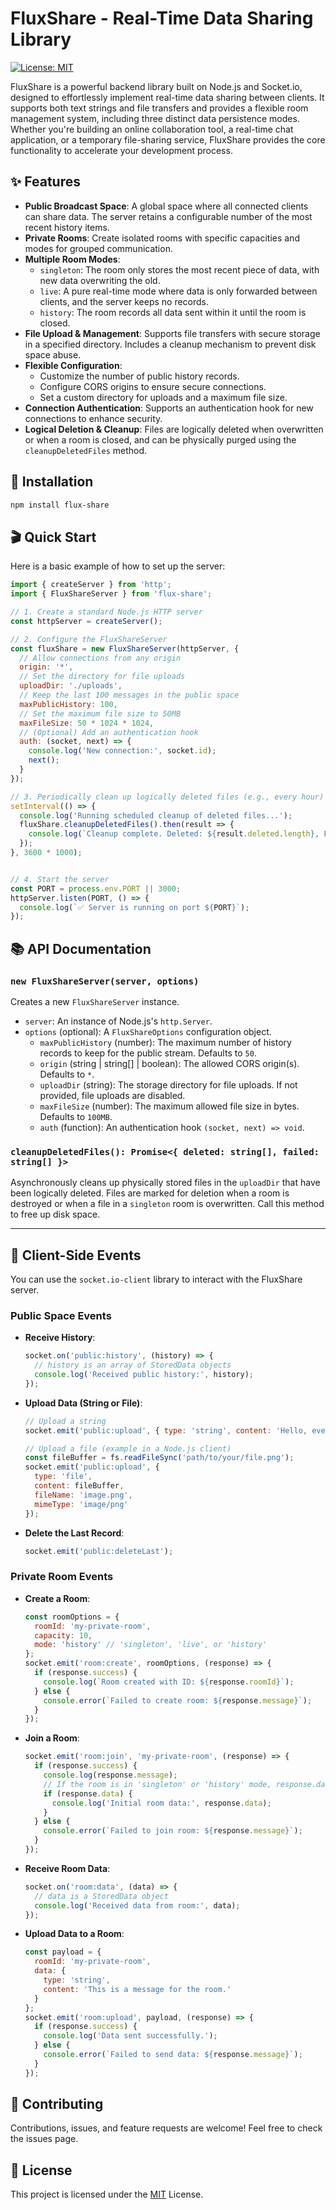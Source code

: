 # FluxShare - Real-Time Data Sharing Library

[![License: MIT](https://img.shields.io/badge/License-MIT-yellow.svg)](https://opensource.org/licenses/MIT)

FluxShare is a powerful backend library built on Node.js and Socket.io, designed to effortlessly implement real-time data sharing between clients. It supports both text strings and file transfers and provides a flexible room management system, including three distinct data persistence modes. Whether you're building an online collaboration tool, a real-time chat application, or a temporary file-sharing service, FluxShare provides the core functionality to accelerate your development process.

## ✨ Features

- **Public Broadcast Space**: A global space where all connected clients can share data. The server retains a configurable number of the most recent history items.
- **Private Rooms**: Create isolated rooms with specific capacities and modes for grouped communication.
- **Multiple Room Modes**:
    - `singleton`: The room only stores the most recent piece of data, with new data overwriting the old.
    - `live`: A pure real-time mode where data is only forwarded between clients, and the server keeps no records.
    - `history`: The room records all data sent within it until the room is closed.
- **File Upload & Management**: Supports file transfers with secure storage in a specified directory. Includes a cleanup mechanism to prevent disk space abuse.
- **Flexible Configuration**:
    - Customize the number of public history records.
    - Configure CORS origins to ensure secure connections.
    - Set a custom directory for uploads and a maximum file size.
- **Connection Authentication**: Supports an authentication hook for new connections to enhance security.
- **Logical Deletion & Cleanup**: Files are logically deleted when overwritten or when a room is closed, and can be physically purged using the `cleanupDeletedFiles` method.

## 🚀 Installation

```bash
npm install flux-share
```

## 🎬 Quick Start

Here is a basic example of how to set up the server:

```javascript
import { createServer } from 'http';
import { FluxShareServer } from 'flux-share';

// 1. Create a standard Node.js HTTP server
const httpServer = createServer();

// 2. Configure the FluxShareServer
const fluxShare = new FluxShareServer(httpServer, {
  // Allow connections from any origin
  origin: '*',
  // Set the directory for file uploads
  uploadDir: './uploads',
  // Keep the last 100 messages in the public space
  maxPublicHistory: 100,
  // Set the maximum file size to 50MB
  maxFileSize: 50 * 1024 * 1024,
  // (Optional) Add an authentication hook
  auth: (socket, next) => {
    console.log('New connection:', socket.id);
    next();
  }
});

// 3. Periodically clean up logically deleted files (e.g., every hour)
setInterval(() => {
  console.log('Running scheduled cleanup of deleted files...');
  fluxShare.cleanupDeletedFiles().then(result => {
    console.log(`Cleanup complete. Deleted: ${result.deleted.length}, Failed: ${result.failed.length}`);
  });
}, 3600 * 1000);


// 4. Start the server
const PORT = process.env.PORT || 3000;
httpServer.listen(PORT, () => {
  console.log(`✅ Server is running on port ${PORT}`);
});
```

## 📚 API Documentation

### `new FluxShareServer(server, options)`

Creates a new `FluxShareServer` instance.

- `server`: An instance of Node.js's `http.Server`.
- `options` (optional): A `FluxShareOptions` configuration object.
    - `maxPublicHistory` (number): The maximum number of history records to keep for the public stream. Defaults to `50`.
    - `origin` (string | string[] | boolean): The allowed CORS origin(s). Defaults to `*`.
    - `uploadDir` (string): The storage directory for file uploads. If not provided, file uploads are disabled.
    - `maxFileSize` (number): The maximum allowed file size in bytes. Defaults to `100MB`.
    - `auth` (function): An authentication hook `(socket, next) => void`.

### `cleanupDeletedFiles(): Promise<{ deleted: string[], failed: string[] }>`

Asynchronously cleans up physically stored files in the `uploadDir` that have been logically deleted. Files are marked for deletion when a room is destroyed or when a file in a `singleton` room is overwritten. Call this method to free up disk space.

---

## 🔌 Client-Side Events

You can use the `socket.io-client` library to interact with the FluxShare server.

### Public Space Events

- **Receive History**:
  ```javascript
  socket.on('public:history', (history) => {
    // history is an array of StoredData objects
    console.log('Received public history:', history);
  });
  ```

- **Upload Data (String or File)**:
  ```javascript
  // Upload a string
  socket.emit('public:upload', { type: 'string', content: 'Hello, everyone!' });

  // Upload a file (example in a Node.js client)
  const fileBuffer = fs.readFileSync('path/to/your/file.png');
  socket.emit('public:upload', {
    type: 'file',
    content: fileBuffer,
    fileName: 'image.png',
    mimeType: 'image/png'
  });
  ```

- **Delete the Last Record**:
  ```javascript
  socket.emit('public:deleteLast');
  ```

### Private Room Events

- **Create a Room**:
  ```javascript
  const roomOptions = {
    roomId: 'my-private-room',
    capacity: 10,
    mode: 'history' // 'singleton', 'live', or 'history'
  };
  socket.emit('room:create', roomOptions, (response) => {
    if (response.success) {
      console.log(`Room created with ID: ${response.roomId}`);
    } else {
      console.error(`Failed to create room: ${response.message}`);
    }
  });
  ```

- **Join a Room**:
  ```javascript
  socket.emit('room:join', 'my-private-room', (response) => {
    if (response.success) {
      console.log(response.message);
      // If the room is in 'singleton' or 'history' mode, response.data will contain the existing data.
      if (response.data) {
        console.log('Initial room data:', response.data);
      }
    } else {
      console.error(`Failed to join room: ${response.message}`);
    }
  });
  ```

- **Receive Room Data**:
  ```javascript
  socket.on('room:data', (data) => {
    // data is a StoredData object
    console.log('Received data from room:', data);
  });
  ```

- **Upload Data to a Room**:
  ```javascript
  const payload = {
    roomId: 'my-private-room',
    data: {
      type: 'string',
      content: 'This is a message for the room.'
    }
  };
  socket.emit('room:upload', payload, (response) => {
    if (response.success) {
      console.log('Data sent successfully.');
    } else {
      console.error(`Failed to send data: ${response.message}`);
    }
  });
  ```

## 🤝 Contributing

Contributions, issues, and feature requests are welcome! Feel free to check the issues page.

## 📄 License

This project is licensed under the [MIT](https://opensource.org/licenses/MIT) License.